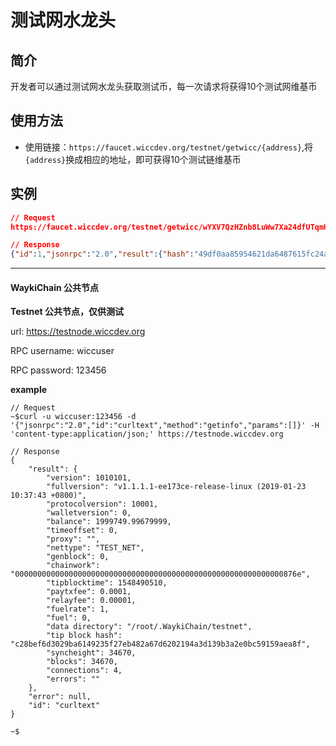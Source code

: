 # 测试网水龙头
## 简介
开发者可以通过测试网水龙头获取测试币，每一次请求将获得10个测试网维基币

## 使用方法

* 使用链接：`https://faucet.wiccdev.org/testnet/getwicc/{address}`,将`{address}`换成相应的地址，即可获得10个测试链维基币

## 实例
```json
// Request
https://faucet.wiccdev.org/testnet/getwicc/wYXV7QzHZnb8LuWw7Xa24dfUTqmH2tNZBq

// Response
{"id":1,"jsonrpc":"2.0","result":{"hash":"49df0aa85954621da6487615fc24a0c40aa5842bc27cdaff10428b4a754717d5"}}
```
---

#### WaykiChain 公共节点
**Testnet 公共节点，仅供测试**

url: https://testnode.wiccdev.org

RPC username: wiccuser

RPC password: 123456

**example**
```
// Request
~$curl -u wiccuser:123456 -d '{"jsonrpc":"2.0","id":"curltext","method":"getinfo","params":[]}' -H 'content-type:application/json;' https://testnode.wiccdev.org

// Response
{
    "result": {
        "version": 1010101,
        "fullversion": "v1.1.1.1-ee173ce-release-linux (2019-01-23 10:37:43 +0800)",
        "protocolversion": 10001,
        "walletversion": 0,
        "balance": 1999749.99679999,
        "timeoffset": 0,
        "proxy": "",
        "nettype": "TEST_NET",
        "genblock": 0,
        "chainwork": "000000000000000000000000000000000000000000000000000000000000876e",
        "tipblocktime": 1548490510,
        "paytxfee": 0.0001,
        "relayfee": 0.00001,
        "fuelrate": 1,
        "fuel": 0,
        "data directory": "/root/.WaykiChain/testnet",
        "tip block hash": "c28bef6d3029ba6149235f27eb482a67d6202194a3d139b3a2e0bc59159aea8f",
        "syncheight": 34670,
        "blocks": 34670,
        "connections": 4,
        "errors": ""
    },
    "error": null,
    "id": "curltext"
}

~$
```

